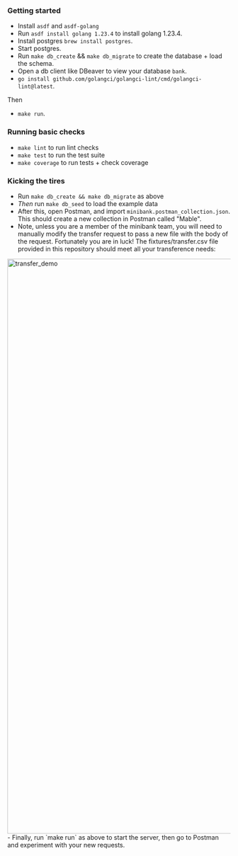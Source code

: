 ### Getting started

- Install `asdf` and `asdf-golang`
- Run `asdf install golang 1.23.4` to install golang 1.23.4.
- Install postgres `brew install postgres`.
- Start postgres.
- Run `make db_create` && `make db_migrate` to create the database + load the schema.
- Open a db client like DBeaver to view your database `bank`.
- `go install github.com/golangci/golangci-lint/cmd/golangci-lint@latest`.

Then

- `make run`.

### Running basic checks

- `make lint` to run lint checks
- `make test` to run the test suite
- `make coverage` to run tests + check coverage

### Kicking the tires

- Run `make db_create && make db_migrate` as above
- _Then_ run `make db_seed` to load the example data
- After this, open Postman, and import `minibank.postman_collection.json`.  This should create a new collection in Postman called "Mable".
- Note, unless you are a member of the minibank team, you will need to manually modify the transfer request to pass a new file with the body of the request. Fortunately you are in luck! The fixtures/transfer.csv file provided in this repository should meet all your transference needs:
<img width="1299" alt="transfer_demo" src="https://github.com/user-attachments/assets/1e3b2b1a-9395-4b13-a2c0-b9b90925d6bf" />
- Finally, run `make run` as above to start the server, then go to Postman and experiment with your new requests.

